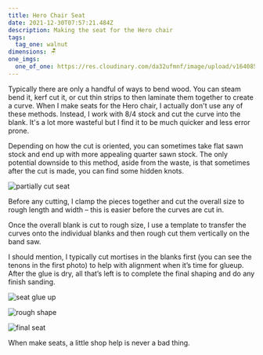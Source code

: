```yaml
---
title: Hero Chair Seat
date: 2021-12-30T07:57:21.484Z
description: Making the seat for the Hero chair
tags:
  tag_one: walnut
dimensions: 🪑
one_imgs:
  one_of_one: https://res.cloudinary.com/da32ufmnf/image/upload/v1640851222/proportional.design-v2/IMG_9546_wsyn5t.jpg
---
```

Typically there are only a handful of ways to bend wood. You can steam bend it, kerf cut it, or cut thin strips to then laminate them together to create a curve. When I make seats for the Hero chair, I actually don't use any of these methods. Instead, I work with 8/4 stock and cut the curve into the blank. It's a lot more wasteful but I find it to be much quicker and less error prone.

Depending on how the cut is oriented, you can sometimes take flat sawn stock and end up with more appealing quarter sawn stock. The only potential downside to this method, aside from the waste, is that sometimes after the cut is made, you can find some hidden knots.

![partially cut seat](https://res.cloudinary.com/da32ufmnf/image/upload/v1640856264/proportional.design-v2/IMG_9547_mazlnk.jpg)

Before any cutting, I clamp the pieces together and cut the overall size to rough length and width – this is easier before the curves are cut in.

Once the overall blank is cut to rough size, I use a template to transfer the curves onto the individual blanks and then rough cut them vertically on the band saw.

I should mention, I typically cut mortises in the blanks first (you can see the tenons in the first photo) to help with alignment when it’s time for glueup. After the glue is dry, all that’s left is to complete the final shaping and do any finish sanding.

![seat glue up](https://res.cloudinary.com/da32ufmnf/image/upload/v1640909716/proportional.design-v2/hero-chair-seat/02_cs3dlt.jpg)

![rough shape](https://res.cloudinary.com/da32ufmnf/image/upload/v1640909716/proportional.design-v2/hero-chair-seat/03_xhaprt.jpg)

![final seat](https://res.cloudinary.com/da32ufmnf/image/upload/v1640909716/proportional.design-v2/hero-chair-seat/01_fzqlvt.jpg)

When make seats, a little shop help is never a bad thing.